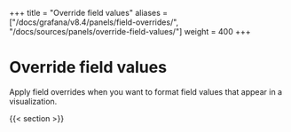 +++
title = "Override field values"
aliases = ["/docs/grafana/v8.4/panels/field-overrides/", "/docs/sources/panels/override-field-values/"]
weight = 400
+++

# Override field values

Apply field overrides when you want to format field values that appear in a visualization.

{{< section >}}
